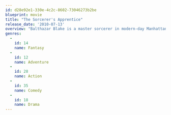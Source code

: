 ```yaml
---
id: d28e92e1-330e-4c2c-8602-73046273b2be
blueprint: movie
title: "The Sorcerer's Apprentice"
release_date: '2010-07-13'
overview: "Balthazar Blake is a master sorcerer in modern-day Manhattan trying to defend the city from his arch-nemesis, Maxim Horvath. Balthazar can't do it alone, so he recruits Dave Stutler, a seemingly average guy who demonstrates hidden potential, as his reluctant protégé. The sorcerer gives his unwilling accomplice a crash course in the art and science of magic, and together, these unlikely partners work to stop the forces of darkness."
genres:
  -
    id: 14
    name: Fantasy
  -
    id: 12
    name: Adventure
  -
    id: 28
    name: Action
  -
    id: 35
    name: Comedy
  -
    id: 18
    name: Drama
---
```

